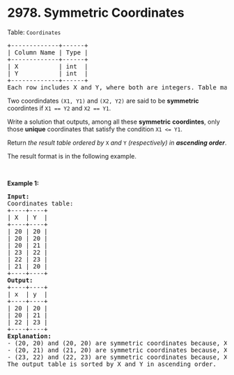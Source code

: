 # 2978. Symmetric Coordinates

<p>Table: <font face="monospace"><code>Coordinates</code></font></p>

<pre>
+-------------+------+
| Column Name | Type |
+-------------+------+
| X           | int  |
| Y           | int  |
+-------------+------+
Each row includes X and Y, where both are integers. Table may contain duplicate values.
</pre>

<p>Two coordindates <code>(X1, Y1)</code> and <code>(X2, Y2)</code> are said to be <strong>symmetric</strong> coordintes if <code>X1 == Y2</code> and <code>X2 == Y1</code>.</p>

<p>Write a solution that outputs, among all these <strong>symmetric</strong> <strong>coordintes</strong>, only those <strong>unique</strong> coordinates that satisfy the condition <code>X1 &lt;= Y1</code>.</p>

<p>Return <em>the result table ordered by </em><code>X</code> <em>and </em> <code>Y</code> <em>(respectively)</em> <em>in <strong>ascending order</strong></em>.</p>

<p>The result format is in the following example.</p>

<p>&nbsp;</p>
<p><strong class="example">Example 1:</strong></p>

<pre>
<strong>Input:</strong> 
Coordinates table:
+----+----+
| X  | Y  |
+----+----+
| 20 | 20 |
| 20 | 20 |
| 20 | 21 |
| 23 | 22 |
| 22 | 23 |
| 21 | 20 |
+----+----+
<strong>Output:</strong> 
+----+----+
| x  | y  |
+----+----+
| 20 | 20 |
| 20 | 21 |
| 22 | 23 |
+----+----+
<strong>Explanation:</strong> 
- (20, 20) and (20, 20) are symmetric coordinates because, X1 == Y2 and X2 == Y1. This results in displaying (20, 20) as a distinctive coordinates.
- (20, 21) and (21, 20) are symmetric coordinates because, X1 == Y2 and X2 == Y1. However, only (20, 21) will be displayed because X1 &lt;= Y1.
- (23, 22) and (22, 23) are symmetric coordinates because, X1 == Y2 and X2 == Y1. However, only (22, 23) will be displayed because X1 &lt;= Y1.
The output table is sorted by X and Y in ascending order.
</pre>
